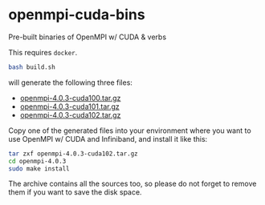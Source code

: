 # openmpi-cuda-bins

Pre-built binaries of OpenMPI w/ CUDA &amp; verbs

This requires `docker`.

```bash
bash build.sh
```

will generate the following three files:

- [openmpi-4.0.3-cuda100.tar.gz](https://github.com/mitmul/openmpi-cuda-bins/releases/download/v1.0/openmpi-4.0.3-cuda100.tar.gz)
- [openmpi-4.0.3-cuda101.tar.gz](https://github.com/mitmul/openmpi-cuda-bins/releases/download/v1.0/openmpi-4.0.3-cuda101.tar.gz)
- [openmpi-4.0.3-cuda102.tar.gz](https://github.com/mitmul/openmpi-cuda-bins/releases/download/v1.0/openmpi-4.0.3-cuda102.tar.gz)

Copy one of the generated files into your environment where you want to use OpenMPI w/ CUDA and Infiniband, and install it like this:

```bash
tar zxf openmpi-4.0.3-cuda102.tar.gz
cd openmpi-4.0.3
sudo make install
```

The archive contains all the sources too, so please do not forget to remove them if you want to save the disk space.
